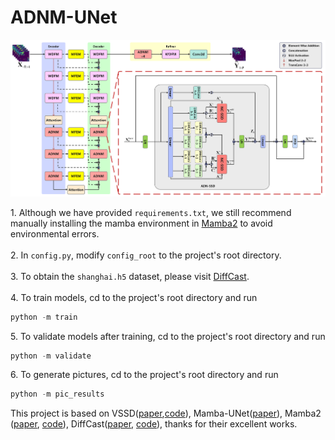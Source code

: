 # ADNM-UNet
![ADNM-UNet](https://github.com/kanyu369/ADNM-UNet/blob/main/ADNMUnet.png)

1\. Although we have provided `requirements.txt`, we still recommend manually installing the mamba environment in [Mamba2](https://github.com/state-spaces/mamba) to avoid environmental errors.
<br>
<br>
2\. In `config.py`, modify `config_root` to the project's root directory.
<br>
<br>
3\. To obtain the `shanghai.h5` dataset, please visit [DiffCast](https://github.com/DeminYu98/DiffCast).
<br>
<br>
4\. To train models, cd to the project's root directory and run
```python
python -m train
```

5\. To validate models after training, cd to the project's root directory and run
```python
python -m validate
```

6\. To generate pictures, cd to the project's root directory and run
```python
python -m pic_results
```


This project is based on VSSD([paper](https://arxiv.org/abs/2407.18559),[code](https://github.com/YuHengsss/VSSD)), Mamba-UNet([paper](https://ieeexplore.ieee.org/abstract/document/10925469/)), Mamba2 ([paper](https://arxiv.org/abs/2405.21060), [code](https://github.com/state-spaces/mamba)), DiffCast([paper](https://arxiv.org/abs/2312.06734), [code](https://github.com/DeminYu98/DiffCast)), thanks for their excellent works.
